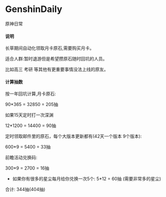 # GenshinDaily
原神日常

#### 说明

长草期间自动化领取月卡原石,需要购买月卡。

适合人群:暂时退游但是希望攒原石随时回坑的人员。

比如高三 考研 等其他有更重要事情没法上线的原友。

#### 计算抽数

按一年回坑计算,月卡原石:

90*365 = 32850 = 205抽

如果15天定时打一次深渊

12*1200 = 14400 = 90抽

定时领取邮件里的原石，每个大版本更新都有(42天一个版本 9个版本):

600*9 = 5400 = 33抽

前瞻活动兑换码:

300*9 = 2700 = 16抽

* 如果你有很多的星尘每月给你兑换一次5个:
5*12 = 60抽 (需要非常多的星尘)

合计: 344抽(404抽)


